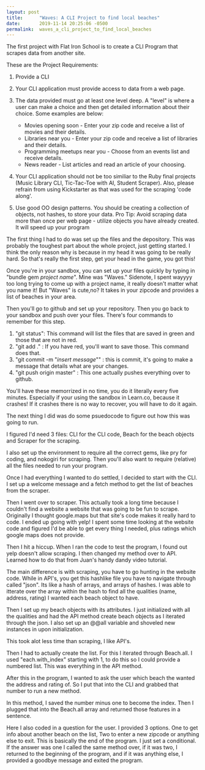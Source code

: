 ```yaml
---
layout: post
title:      "Waves: A CLI Project to find local beaches"
date:       2019-11-14 20:25:06 -0500
permalink:  waves_a_cli_project_to_find_local_beaches
---
```



The first project with Flat Iron School is to create a CLI Program that scrapes data from another site.

These are the Project Requirements:

1. Provide a CLI

2. Your CLI application must provide access to data from a web page.

3. The data provided must go at least one level deep. A "level" is where a user can make a choice and then get detailed information about their choice. Some examples are below:
    - Movies opening soon - Enter your zip code and receive a list of movies and their details.
    - Libraries near you - Enter your zip code and receive a list of libraries and their details.
    - Programming meetups near you - Choose from an events list and receive details.
    - News reader - List articles and read an article of your choosing.

4. Your CLI application should not be too similiar to the Ruby final projects (Music Library CLI, Tic-Tac-Toe with AI, Student Scraper). Also, please refrain from using Kickstarter as that was used for the scraping 'code along'.

5.  Use good OO design patterns. You should be creating a collection of objects, not hashes, to store your data. Pro Tip:  Avoid scraping data more than once per web page - utilize objects you have already created. It will speed up your program

The first thing I had to do was set up the files and the depository. This was probably the toughest part about the whole project, just getting started. I think the only reason why is because in my head it was going to be really hard. So that's really the first step, get your head in the game, you got this!

Once you're in your sandbox, you can set up your files quickly by typing in "bundle gem *project name*". Mine was "Waves." Sidenote, I spent wayyyy too long trying to come up with a project name, it really doesn't matter what you name it! But "Waves" is cute,no? It takes in your zipcode and provides a list of beaches in your area.

Then you'll go to github and set up your repository. Then you go back to your sandbox and push over your files. There's four commands to remember for this step.

1. "git status": This command will list the files that are saved in green and those that are not in red.
2. "git add ." : If you have red, you'll want to save those. This command does that.
3. "git commit -m "*insert message*"" : this is commit, it's going to make a message that details what are your changes.
4.  "git push origin master" : This one actually pushes everything over to github.

You'll have these memorrized in no time, you do it literally every five minutes. Especially if your using the sandbox in Learn.co, because it crashes! If it crashes there is no way to recover, you will have to do it again.

The next thing I did was do some psuedocode to figure out how this was going to run. 

I figured I'd need 3 files: CLI for the CLI code, Beach for the beach objects and Scraper for the scraping.

I also set up the environment to require all the correct gems, like pry for coding, and nokogiri for scraping. Then you'll also want to require (relative) all the files needed to run your program.

Once I had everything I wanted to do settled, I decided to start with the CLI. I set up a welcome message and a fetch method to get the list of beaches from the scraper.

Then I went over to scraper. This actually took a long time because I couldn't find a website a website that was going to be fun to scrape. Originally I thought google.maps but that site's code makes it really hard to code. I ended up going with yelp! I spent some time looking at the website code and figured I'd be able to get every thing I needed, plus ratings which google maps does not provide. 

Then I hit a hiccup. When I ran the code to test the program, I found out yelp doesn't allow scraping. I then changed my method over to API. Learned how to do that from Juan's handy dandy video tutorial. 

The main difference is with scraping, you have to go hunting in the website code. While in API's, you get this hashlike file you have to navigate through called "json". Its like a hash of arrays, and arrays of hashes. I was able to itterate over the array within the hash to find all the qualities (name, address, rating) I wanted each beach object to have.

Then I set up my beach objects with its attributes. I just initialized with all the qualities and had the API method create beach objects as I iterated through the json. I also set up an @@all variable and shoveled new instances in upon initialization.

This took alot less time than scraping, I like API's.

Then I had to actually create the list. For this I iterated through Beach.all. I used "each.with_index" starting with 1, to do this so I could provide a numbered list. This was everything in the API method.

After this in the program, I wanted to ask the user which beach the wanted the address and rating of. So I put that into the CLI and grabbed that number to run a new method.

In this method, I saved the number minus one to become the index. Then I plugged that into the Beach.all array and returned those features in a sentence.

Here I also coded in a question for the user. I provided 3 options. One to get info about another beach on the list, Two to enter a new zipcode or anything else to exit. This is basically the end of the program. I just set a conditional. If the answer was one I called the same method over, if it was two, I returned to the beginning of the program, and if it was anything else, I provided a goodbye message and exited the program.











